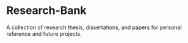 # Research-Bank
A collection of research thesis, dissertations, and papers for personal reference and future projects.
